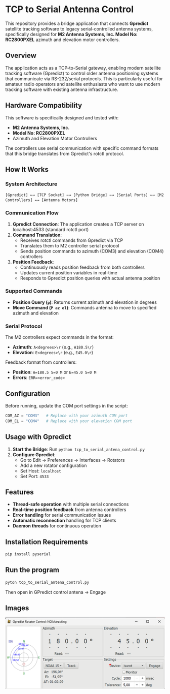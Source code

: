 # TCP to Serial Antenna Control

This repository provides a bridge application that connects **Gpredict** satellite tracking software to legacy serial-controlled antenna systems, specifically designed for **M2 Antenna Systems, Inc. Model No: RC2800PXEL** azimuth and elevation motor controllers.

## Overview

The application acts as a TCP-to-Serial gateway, enabling modern satellite tracking software (Gpredict) to control older antenna positioning systems that communicate via RS-232/serial protocols. This is particularly useful for amateur radio operators and satellite enthusiasts who want to use modern tracking software with existing antenna infrastructure.

## Hardware Compatibility

This software is specifically designed and tested with:
- **M2 Antenna Systems, Inc.**
- **Model No: RC2800PXEL** 
- Azimuth and Elevation Motor Controllers

The controllers use serial communication with specific command formats that this bridge translates from Gpredict's rotctl protocol.

## How It Works

### System Architecture

```
[Gpredict] ←→ [TCP Socket] ←→ [Python Bridge] ←→ [Serial Ports] ←→ [M2 Controllers] ←→ [Antenna Motors]
```

### Communication Flow

1. **Gpredict Connection**: The application creates a TCP server on localhost:4533 (standard rotctl port)
2. **Command Translation**: 
   - Receives rotctl commands from Gpredict via TCP
   - Translates them to M2 controller serial protocol
   - Sends position commands to azimuth (COM3) and elevation (COM4) controllers
3. **Position Feedback**:
   - Continuously reads position feedback from both controllers
   - Updates current position variables in real-time
   - Responds to Gpredict position queries with actual antenna position

### Supported Commands

- **Position Query (`p`)**: Returns current azimuth and elevation in degrees
- **Move Command (`P az el`)**: Commands antenna to move to specified azimuth and elevation

### Serial Protocol

The M2 controllers expect commands in the format:
- **Azimuth**: `A<degrees>\r` (e.g., `A180.5\r`)
- **Elevation**: `E<degrees>\r` (e.g., `E45.0\r`)

Feedback format from controllers:
- **Position**: `A=180.5 S=0 M` or `E=45.0 S=0 M`
- **Errors**: `ERR=<error_code>`

## Configuration

Before running, update the COM port settings in the script:
```python
COM_AZ = "COM3"   # Replace with your azimuth COM port
COM_EL = "COM4"   # Replace with your elevation COM port
```

## Usage with Gpredict

1. **Start the Bridge**: Run `python tcp_to_serial_antena_control.py`
2. **Configure Gpredict**:
   - Go to Edit → Preferences → Interfaces → Rotators
   - Add a new rotator configuration
   - Set Host: `localhost`
   - Set Port: `4533`

## Features

- **Thread-safe operation** with multiple serial connections
- **Real-time position feedback** from antenna controllers  
- **Error handling** for serial communication issues
- **Automatic reconnection** handling for TCP clients
- **Daemon threads** for continuous operation

## Installation Requirements

```bash
pip install pyserial
```

 ## Run the program 

```bash
pyton tcp_to_serial_antena_control.py
```
Then open in GPredict control antena -> Engage

## Images

![Gpredict Antenna Control Screenshot](Gpredictantenna.png)


